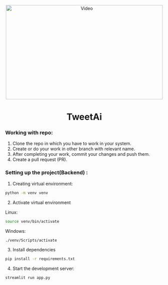 
<p align="center">
  <img src="https://s3-us-west-2.amazonaws.com/assets.streamlit.io/videos/hero-video.mp4" alt="Video" width="500" height="300">
</p>
<h1 align="center"> TweetAi </h1>

### Working with repo:
1. Clone the repo in which you have to work in your system.
2. Create or do your work in other branch with relevant name.
3. After completing your work, commit your changes and push them.
4. Create a pull request (PR).

### Setting up the project(Backend) :

1. Creating virtual environment:
```bash
python -m venv venv
```
2. Activate virtual environment

Linux:
```bash
source venv/bin/activate
```
Windows:
```cmd
./venv/Scripts/activate
```
3. Install dependencies
```bash
pip install -r requirements.txt
```
4. Start the development server: 
```bash
streamlit run app.py
```